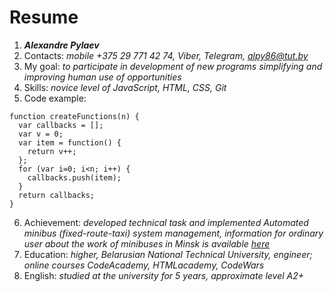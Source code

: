 # Resume
1.	_**Alexandre Pylaev**_
2.	Contacts: *mobile +375 29 771 42 74, Viber, Telegram, alpy86@tut.by*
3.	My goal: *to participate in development of new programs simplifying and improving human use of opportunities*
4.	Skills: *novice level of JavaScript, HTML, CSS, Git*
5.	Code example: 
```
function createFunctions(n) {
  var callbacks = [];
  var v = 0;
  var item = function() {
    return v++;
  };
  for (var i=0; i<n; i++) {
    callbacks.push(item);
  }
  return callbacks;
}
```
6.	Achievement: *developed technical task and implemented Automated minibus (fixed-route-taxi) system  management, information for ordinary user about the work of minibuses in Minsk is available [here](http://gusts.minsk.by/routetaxi)*
7.	Education: *higher, Belarusian National Technical University, engineer; online courses CodeAcademy, HTMLacademy, CodeWars*
8.	English: *studied at the university for 5 years, approximate level A2+*